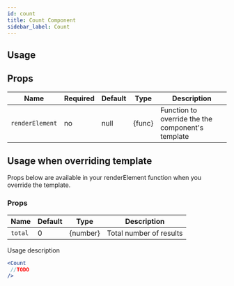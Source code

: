 ```yaml
---
id: count
title: Count Component
sidebar_label: Count
---
```


## Usage

## Props

| Name                 | Required  | Default       | Type      | Description             |
| ---------------------|-----------|---------------| ----------|-------------------------|
| ``renderElement``    | no        | null          | {func}    | Function to override the the component's template |


## Usage when overriding template

Props below are available in your renderElement function when you override the template.

### Props
| Name                 | Default       | Type      | Description             |
| ---------------------|---------------| ----------|-------------------------|
| ``total``            | 0             | {number}  | Total number of results |


Usage description 
```jsx
<Count
 //TODO
/>
```


